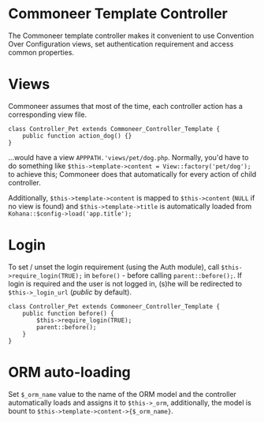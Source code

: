 # Commoneer Template Controller

The Commoneer template controller makes it convenient to use Convention Over Configuration views, set authentication requirement and access common properties.

# Views

Commoneer assumes that most of the time, each controller action has a corresponding view file.

	class Controller_Pet extends Commoneer_Controller_Template {
		public function action_dog() {}
	}

...would have a view `APPPATH.'views/pet/dog.php`. Normally, you'd have to do something like `$this->template->content = View::factory('pet/dog');` to achieve this; Commoneer does that automatically for every action of child controller.

Additionally, `$this->template->content` is mapped to `$this->content` (`NULL` if no view is found) and `$this->template->title` is automatically loaded from `Kohana::$config->load('app.title');`

# Login

To set / unset the login requirement (using the Auth module), call `$this->require_login(TRUE);` in `before()` - before calling `parent::before();`.
If login is required and the user is not logged in, (s)he will be redirected to `$this->_login_url` (_public_ by default).

	class Controller_Pet extends Commoneer_Controller_Template {
		public function before() {
			$this->require_login(TRUE);
			parent::before();
		}
	}

# ORM auto-loading

Set `$_orm_name` value to the name of the ORM model and the controller automatically loads and assigns it to `$this->_orm`,
additionally, the model is bount to `$this->template->content->{$_orm_name}`.